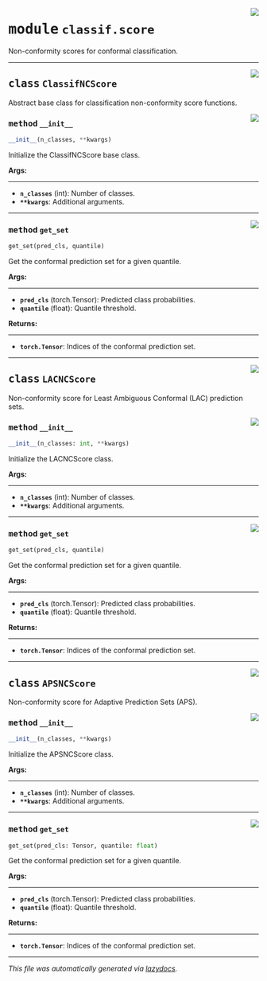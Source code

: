 <!-- markdownlint-disable -->

<a href="https://github.com/leoandeol/cods/blob/main/cods/classif/score.py#L0"><img align="right" style="float:right;" src="https://img.shields.io/badge/-source-cccccc?style=flat-square"></a>

# <kbd>module</kbd> `classif.score`
Non-conformity scores for conformal classification. 



---

<a href="https://github.com/leoandeol/cods/blob/main/cods/classif/score.py#L8"><img align="right" style="float:right;" src="https://img.shields.io/badge/-source-cccccc?style=flat-square"></a>

## <kbd>class</kbd> `ClassifNCScore`
Abstract base class for classification non-conformity score functions. 

<a href="https://github.com/leoandeol/cods/blob/main/cods/classif/score.py#L11"><img align="right" style="float:right;" src="https://img.shields.io/badge/-source-cccccc?style=flat-square"></a>

### <kbd>method</kbd> `__init__`

```python
__init__(n_classes, **kwargs)
```

Initialize the ClassifNCScore base class. 



**Args:**
 
---- 
 - <b>`n_classes`</b> (int):  Number of classes. 
 - <b>`**kwargs`</b>:  Additional arguments. 




---

<a href="https://github.com/leoandeol/cods/blob/main/cods/classif/score.py#L43"><img align="right" style="float:right;" src="https://img.shields.io/badge/-source-cccccc?style=flat-square"></a>

### <kbd>method</kbd> `get_set`

```python
get_set(pred_cls, quantile)
```

Get the conformal prediction set for a given quantile. 



**Args:**
 
---- 
 - <b>`pred_cls`</b> (torch.Tensor):  Predicted class probabilities. 
 - <b>`quantile`</b> (float):  Quantile threshold. 



**Returns:**
 
------- 
 - <b>`torch.Tensor`</b>:  Indices of the conformal prediction set. 


---

<a href="https://github.com/leoandeol/cods/blob/main/cods/classif/score.py#L62"><img align="right" style="float:right;" src="https://img.shields.io/badge/-source-cccccc?style=flat-square"></a>

## <kbd>class</kbd> `LACNCScore`
Non-conformity score for Least Ambiguous Conformal (LAC) prediction sets. 

<a href="https://github.com/leoandeol/cods/blob/main/cods/classif/score.py#L65"><img align="right" style="float:right;" src="https://img.shields.io/badge/-source-cccccc?style=flat-square"></a>

### <kbd>method</kbd> `__init__`

```python
__init__(n_classes: int, **kwargs)
```

Initialize the LACNCScore class. 



**Args:**
 
---- 
 - <b>`n_classes`</b> (int):  Number of classes. 
 - <b>`**kwargs`</b>:  Additional arguments. 




---

<a href="https://github.com/leoandeol/cods/blob/main/cods/classif/score.py#L92"><img align="right" style="float:right;" src="https://img.shields.io/badge/-source-cccccc?style=flat-square"></a>

### <kbd>method</kbd> `get_set`

```python
get_set(pred_cls, quantile)
```

Get the conformal prediction set for a given quantile. 



**Args:**
 
---- 
 - <b>`pred_cls`</b> (torch.Tensor):  Predicted class probabilities. 
 - <b>`quantile`</b> (float):  Quantile threshold. 



**Returns:**
 
------- 
 - <b>`torch.Tensor`</b>:  Indices of the conformal prediction set. 


---

<a href="https://github.com/leoandeol/cods/blob/main/cods/classif/score.py#L108"><img align="right" style="float:right;" src="https://img.shields.io/badge/-source-cccccc?style=flat-square"></a>

## <kbd>class</kbd> `APSNCScore`
Non-conformity score for Adaptive Prediction Sets (APS). 

<a href="https://github.com/leoandeol/cods/blob/main/cods/classif/score.py#L111"><img align="right" style="float:right;" src="https://img.shields.io/badge/-source-cccccc?style=flat-square"></a>

### <kbd>method</kbd> `__init__`

```python
__init__(n_classes, **kwargs)
```

Initialize the APSNCScore class. 



**Args:**
 
---- 
 - <b>`n_classes`</b> (int):  Number of classes. 
 - <b>`**kwargs`</b>:  Additional arguments. 




---

<a href="https://github.com/leoandeol/cods/blob/main/cods/classif/score.py#L157"><img align="right" style="float:right;" src="https://img.shields.io/badge/-source-cccccc?style=flat-square"></a>

### <kbd>method</kbd> `get_set`

```python
get_set(pred_cls: Tensor, quantile: float)
```

Get the conformal prediction set for a given quantile. 



**Args:**
 
---- 
 - <b>`pred_cls`</b> (torch.Tensor):  Predicted class probabilities. 
 - <b>`quantile`</b> (float):  Quantile threshold. 



**Returns:**
 
------- 
 - <b>`torch.Tensor`</b>:  Indices of the conformal prediction set. 




---

_This file was automatically generated via [lazydocs](https://github.com/ml-tooling/lazydocs)._
